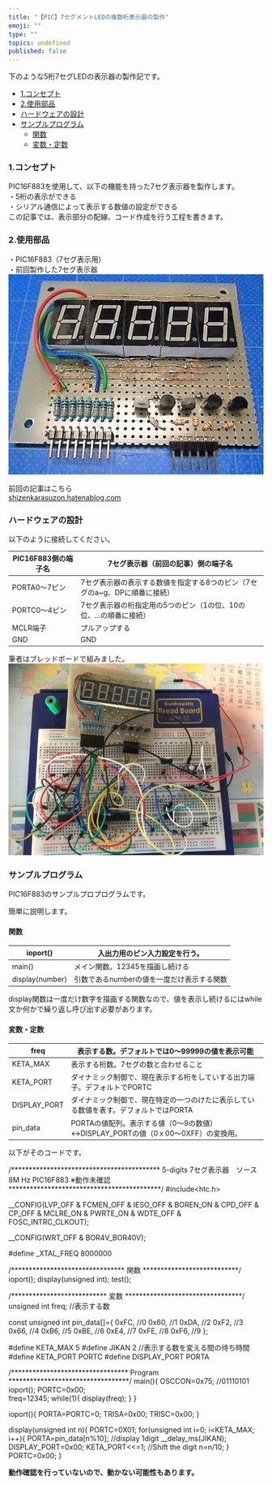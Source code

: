 ```yaml
---
title: "【PIC】7セグメントLEDの複数桁表示器の製作"
emoji: ""
type: ""
topics: undefined
published: false
---
```


下のような5桁7セグLEDの表示器の製作記です。  
  
* [1.コンセプト](#1コンセプト)
* [2.使用部品](#2使用部品)
* [ハードウェアの設計](#ハードウェアの設計)
* [サンプルプログラム](#サンプルプログラム)  
   * [関数](#関数)  
   * [変数・定数](#変数定数)

### 1.コンセプト

PIC16F883を使用して、以下の機能を持った7セグ表示器を製作します。  
・5桁の表示ができる  
・シリアル通信によって表示する数値の設定ができる  
この記事では、表示部分の配線、コード作成を行う工程を書きます。

### 2.使用部品

・PIC16F883（7セグ表示用）  
・前回製作した7セグ表示器  
![f:id:pythonjacascript:20181202145235j:plain](/images/ppythonjacascript2018120220181202145235.jpg "f:id:pythonjacascript:20181202145235j:plain")

前回の記事はこちら  
[shizenkarasuzon.hatenablog.com](https://shizenkarasuzon.hatenablog.com/entry/2018/12/02/145836)

### ハードウェアの設計

以下のように接続してください。

| PIC16F883側の端子名 | 7セグ表示器（前回の記事）側の端子名                         |
| -------------- | ------------------------------------------ |
| PORTA0～7ピン     | 7セグ表示器の表示する数値を指定する8つのピン（7セグのa\~g、DPに順番に接続） |
| PORTC0～4ピン     | 7セグ表示器の桁指定用の5つのピン（1の位、10の位、...の順番に接続）      |
| MCLR端子         | プルアップする                                    |
| GND            | GND                                        |

筆者はブレッドボードで組みました。  
![f:id:pythonjacascript:20181202143212j:plain](/images/ppythonjacascript2018120220181202143212.jpg "f:id:pythonjacascript:20181202143212j:plain")  
  
  
### サンプルプログラム

PIC16F883のサンプルプロプログラムです。

簡単に説明します。

#### 関数

| ioport()        | 入出力用のピン入力設定を行う。          |
| --------------- | ------------------------ |
| main()          | メイン関数。12345を描画し続ける       |
| display(number) | 引数であるnumberの値を一度だけ表示する関数 |

display関数は一度だけ数字を描画する関数なので、値を表示し続けるにはwhile文か何かで繰り返し呼び出す必要があります。

#### 変数・定数

| freq          | 表示する数。デフォルトでは0～99999の値を表示可能                             |
| ------------- | ------------------------------------------------------- |
| KETA\_MAX     | 表示する桁数。7セグの数と合わせること                                     |
| KETA\_PORT    | ダイナミック制御で、現在表示する桁をしていする出力端子。デフォルトでPORTC                 |
| DISPLAY\_PORT | ダイナミック制御で、現在特定の一つのけたに表示している数値を表す。デフォルトではPORTA           |
| pin\_data     | PORTAの値配列。表示する値（0～9の数値）↔DISPLAY\_PORTの値（0ｘ00～0XFF）の変換用。 |

以下がそのコードです。

/******************************************
    5-digits 7セグ表示器　ソース
     8M Hz     PIC16F883
    ※動作未確認
*******************************************/
#include<htc.h>

__CONFIG(LVP_OFF & FCMEN_OFF & IESO_OFF & BOREN_ON & CPD_OFF & CP_OFF
         & MCLRE_ON & PWRTE_ON & WDTE_OFF & FOSC_INTRC_CLKOUT);

__CONFIG(WRT_OFF & BOR4V_BOR40V);

#define _XTAL_FREQ 8000000

/********************************
           関数
***************************/
ioport();
display(unsigned int);
test();

/***************************
           変数
*********************************/
unsigned int freq;     //表示する数

const unsigned int pin_data[]={
   0xFC,  //0
   0x60,  //1
   0xDA, //2
   0xF2,  //3
   0x66,  //4
   0xB6,  //5
   0xBE,  //6
   0xE4,  //7
   0xFE,  //8
   0xF6,  //9
};

#define KETA_MAX 5
#define JIKAN 2     //表示する数を変える間の待ち時間
#define KETA_PORT PORTC
#define DISPLAY_PORT PORTA


/*********************************
          Program
**********************************/
main(){
  OSCCON=0x75;     //01110101
  ioport();
  PORTC=0x00;  
  freq=12345;
  while(1){
    display(freq);
  }
}

ioport(){
  PORTA=PORTC=0;
  TRISA=0x00;
  TRISC=0x00;
}

display(unsigned int n){
  PORTC=0X01;
  for(unsigned int i=0; i<KETA_MAX; i++){
    PORTA=pin_data[n%10];  //display 1digit
    __delay_ms(JIKAN);
    DISPLAY_PORT=0x00;
    KETA_PORT<<=1;   //Shift the digit
    n=n/10;
  }
  PORTC=0x00;
}

**動作確認を行っていないので、動かない可能性もあります。**